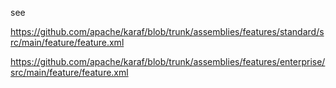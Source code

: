
see

https://github.com/apache/karaf/blob/trunk/assemblies/features/standard/src/main/feature/feature.xml

https://github.com/apache/karaf/blob/trunk/assemblies/features/enterprise/src/main/feature/feature.xml

